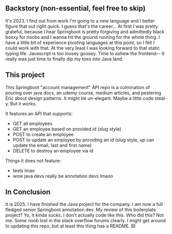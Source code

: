 ## Backstory (non-essential, feel free to skip)

It's 2023. I find out from work I'm going to a new language and I better figure that out right quick. I guess that's the career... At first I was pretty grateful, because I hear Springboot is pretty forgiving and admittedly black boxxy for noobs and I wanna hit the ground running for the whole thing. I have a little bit of experience pivoting languages at this point, so I felt I could work with that. At the very least I was looking forward to that static typing life. Javascript is too loosey goosey. Time to ashew the frontend-- It really was just time to finally dip my toes into Java land.

## This project
This Springboot "account management" API repo is a culmination of pouring over java docs, an udemy course, medium articles, and pestering Eric about design patterns. It might be un-elegant. Maybe a little code steal-y. But it works.

It features an API that supports:
- GET all employees
- GET an employee based on provided id (slug style)
- POST to create an employee
- POST to update an employee by providing an id (slug style, up can update the email, last and first name)
- DELETE to destroy an employee via id

Things it does not feature:
- tests lmao
- wow java devs really be annotation devs lmaoo

## In Conclusion
It is 2025. I have finished the Java project for the company. I am now a full fledged senior Springboot annotation dev. My review of this boilerplate project? Yo, it kinda sucks. I don't actually code like this. Who did this? Not me. Some noob lost in the stack overflow forums clearly. I might get around to updating this repo, but at least this thing has a README. B)

